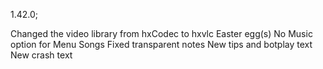 1.42.0;

Changed the video library from hxCodec to hxvlc
Easter egg(s)
No Music option for Menu Songs
Fixed transparent notes
New tips and botplay text
New crash text